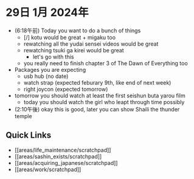 # 29日 1月 2024年
- (6:18午前) Today you want to do a bunch of things
  - [/] kotu would be great + migaku too
  - rewatching all the yudai sensei videos would be great
  - rewatching tsuki ga kirei would be great
    - let's go with this
  - you really need to finish chapter 3 of The Dawn of Everything too
- Packages you are expecting
  - usb hub (no date)
  - watch strap (expected feburary 9th, like end of next week)
  - right joycon (expected tomorrow)
- tomorrow you should watch at least the first seishun buta yarou film
  - today you should watch the girl who leapt through time possibly
- (2:10午後) okay this is good, later you can show Shaili the thunder temple

 



## Quick Links
- [[areas/life_maintenance/scratchpad]]
- [[areas/sashin_exists/scratchpad]]
- [[areas/acquiring_japanese/scratchpad]]
- [[areas/work/scratchpad]]
